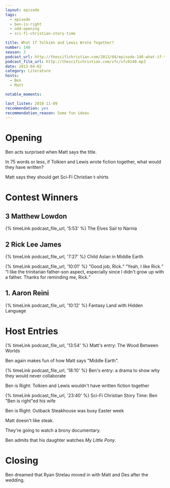 ```yaml
---
layout: episode
tags:
  - episode
  - ben-is-right
  - odd-opening
  - sci-fi-christian-story-time

title: What If Tolkien and Lewis Wrote Together?
number: 140
season: 3
podcast_url: http://thescifichristian.com/2013/04/episode-140-what-if-tolkien-and-lewis-wrote-together/
podcast_file_url: http://thescifichristian.com/sfc/sfc0140.mp3
date: 2013-04-02
category: Literature
hosts:
  - Ben
  - Matt

notable_moments:

last_listen: 2018-11-09
recommendation: yes
recommendation_reason: Some fun ideas
---
```

# Opening
Ben acts surprised when Matt says the title. 

In 75 words or less, if Tolkien and Lewis wrote fiction together, what would they have written?

Matt says they should get Sci-Fi Christian t-shirts 



# Contest Winners

## 3 Matthew Lowdon 
{% timeLink podcast_file_url, '5:53' %}
The Elves Sail to Narnia

## 2 Rick Lee James
{% timeLink podcast_file_url, '7:27' %}
Child Aslan in Middle Earth

<div class="quote">
  {% timeLink podcast_file_url, '10:01' %}
  <span class="quote-context is-size-6"></span>
  <q class="matt">Good job, Rick.</q>
  <q class="ben">Yeah, I like Rick.</q>
  <q class="matt">I like the trinitarian father-son aspect, especially since I didn't grow up with a father. Thanks for reminding me, Rick.</q>
</div>

## 1. Aaron Reini 
{% timeLink podcast_file_url, '10:12' %} Fantasy Land with Hidden Language

# Host Entries
{% timeLink podcast_file_url, '13:54' %}  Matt's entry: The Wood Between Worlds

Ben again makes fun of how Matt says "Middle Earth".

{% timeLink podcast_file_url, '18:10' %} Ben's entry: a drama to show why they would never collaborate

Ben is Right: Tolkien and Lewis wouldn't have written fiction together

{% timeLink podcast_file_url, '23:40' %} Sci-Fi Christian Story Time: Ben "Ben is right"ed his wife

Ben is Right: Outback Steakhouse was busy Easter week

Matt doesn't like steak. 

They're going to watch a brony documentary. 

Ben admits that his daughter watches <i class="work-title">My Little Pony</i>. 



# Closing
Ben dreamed that Ryan Strelau moved in with Matt and Des after the wedding.